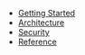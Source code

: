 - [Getting Started](./quickstart.md)
- [Architecture](./architecture.md)
- [Security](./security.md)
- [Reference](./reference.md)

